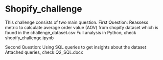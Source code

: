 # Shopify_challenge
This challenge consists of two main question. 
First Question: Reassess metric to calculate average order value (AOV) from shopify dataset which is found in the challenge_dataset.csv
Full analysis in Python, check shopify_challenge.ipynb
                
                
                
Second Question: Using SQL queries to get insights about the dataset
                 Attached queries, check Q2_SQL.docx
